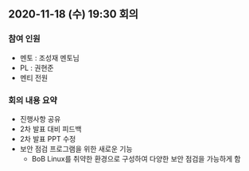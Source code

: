 ## 2020-11-18 (수) 19:30 회의

### 참여 인원
- 멘토 : 조성재 멘토님
- PL : 권현준
- 멘티 전원

### 회의 내용 요약
- 진행사항 공유
- 2차 발표 대비 피드백
- 2차 발표 PPT 수정
- 보안 점검 프로그램을 위한 새로운 기능
  - BoB Linux를 취약한 환경으로 구성하여 다양한 보안 점검을 가능하게 함
